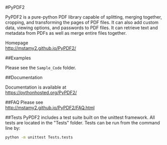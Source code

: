 #PyPDF2

PyPDF2 is a pure-python PDF library capable of
splitting, merging together, cropping, and transforming
the pages of PDF files. It can also add custom
data, viewing options, and passwords to PDF files.
It can retrieve text and metadata from PDFs as well
as merge entire files together.

Homepage  
http://mstamy2.github.io/PyPDF2/

##Examples

Please see the `Sample_Code` folder.

##Documentation

Documentation is available at  
https://pythonhosted.org/PyPDF2/


##FAQ
Please see  
http://mstamy2.github.io/PyPDF2/FAQ.html


##Tests
PyPDF2 includes a test suite built on the unittest framework. All tests are located in the "Tests" folder.
Tests can be run from the command line by:

```bash
python -m unittest Tests.tests
```
